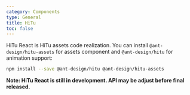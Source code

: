 ```yaml
---
category: Components
type: General
title: HiTu
toc: false
---
```


HiTu React is HiTu assets code realization. You can install `@ant-design/hitu-assets` for assets component and `@ant-design/hitu` for animation support:

```bash
npm install --save @ant-design/hitu @ant-design/hitu-assets
```

**Note: HiTu React is still in development. API may be adjust before final released.**